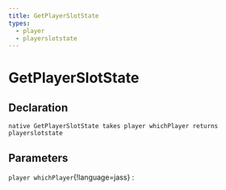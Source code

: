 ```yaml
---
title: GetPlayerSlotState
types:
  - player
  - playerslotstate
---
```


# GetPlayerSlotState

## Declaration

```jass
native GetPlayerSlotState takes player whichPlayer returns playerslotstate
```

## Parameters
`player whichPlayer`{!language=jass}
: 
